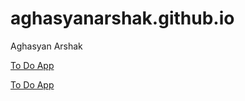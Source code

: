 # aghasyanarshak.github.io
Aghasyan Arshak
<p><a href="https://aghasyanarshak.github.io/ToDo%20app">To Do App</a></p>
<p><a href="aghasyanarshak.github.io/Carousel">To Do App</a></p>

